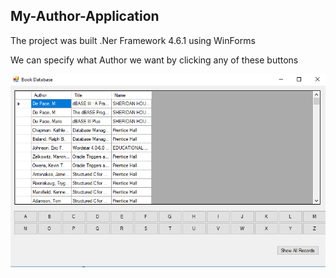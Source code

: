 ## My-Author-Application

The project was built .Ner Framework 4.6.1 using WinForms

We can specify what Author we want by clicking any of these buttons


![](https://raw.githubusercontent.com/ChristosMizi/My-Author-Application/master/MyAuthorApp/Images/screenshotApp.PNG)
